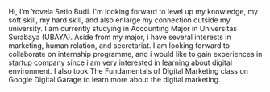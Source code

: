 Hi, I’m Yovela Setio Budi.
I'm looking forward to level up my knowledge, my soft skill,
my hard skill, and also enlarge my connection outside my university. 
I am currently studying in Accounting Major in Universitas Surabaya (UBAYA). 
Aside from my major, i have several interests in marketing, human relation, 
and secretariat.
I am looking forward to collaborate on internship programme, and i would 
like to gain experiences in startup company since i am very interested in 
learning about digital environment.
I also took The Fundamentals of Digital Marketing class on Google Digital Garage
to learn more about the digital marketing.
 

<!---
yovelabudi/yovelabudi is a ✨ special ✨ repository because its `README.md` (this file) appears on your GitHub profile.
You can click the Preview link to take a look at your changes.
--->
